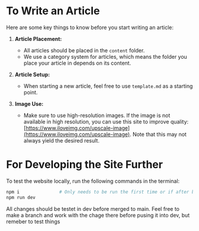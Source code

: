 # To Write an Article

Here are some key things to know before you start writing an article:

1. **Article Placement:**
   - All articles should be placed in the `content` folder.
   - We use a category system for articles, which means the folder you place your article in depends on its content.

2. **Article Setup:**
   - When starting a new article, feel free to use `template.md` as a starting point.

3. **Image Use:**
   - Make sure to use high-resolution images. If the image is not available in high resolution, you can use this site to improve quality: [https://www.iloveimg.com/upscale-image](https://www.iloveimg.com/upscale-image). Note that this may not always yield the desired result.


# For Developing the Site Further

To test the website locally, run the following commands in the terminal:

```bash
npm i               # Only needs to be run the first time or if after big updates
npm run dev
```

All changes should be testet in dev before merged to main. Feel free to make a branch and work with the chage there before pusing it into dev, but remeber to test things 

